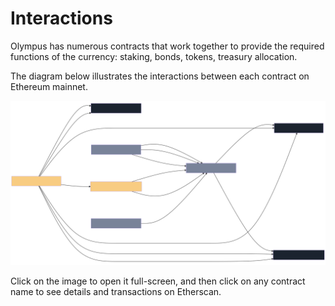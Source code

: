 # Interactions

Olympus has numerous contracts that work together to provide the required functions of the currency: staking, bonds, tokens, treasury allocation.

The diagram below illustrates the interactions between each contract on Ethereum mainnet.

[![contract-interactions](https://raw.githubusercontent.com/OlympusDAO-Education/Documentation/master/contracts/interactions.svg)](https://raw.githubusercontent.com/OlympusDAO-Education/Documentation/master/contracts/interactions.svg)
<!-- [![contract-interactions](https://raw.githubusercontent.com/OlympusDAO/olympus-docs/master/contracts/interactions.svg)](https://raw.githubusercontent.com/OlympusDAO/olympus-docs/master/contracts/interactions.svg) -->
Click on the image to open it full-screen, and then click on any contract name to see details and transactions on Etherscan.

